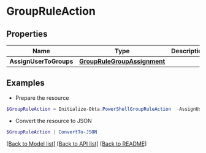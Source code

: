 # GroupRuleAction
## Properties

Name | Type | Description | Notes
------------ | ------------- | ------------- | -------------
**AssignUserToGroups** | [**GroupRuleGroupAssignment**](GroupRuleGroupAssignment.md) |  | [optional] 

## Examples

- Prepare the resource
```powershell
$GroupRuleAction = Initialize-Okta.PowerShellGroupRuleAction  -AssignUserToGroups null
```

- Convert the resource to JSON
```powershell
$GroupRuleAction | ConvertTo-JSON
```

[[Back to Model list]](../README.md#documentation-for-models) [[Back to API list]](../README.md#documentation-for-api-endpoints) [[Back to README]](../README.md)

